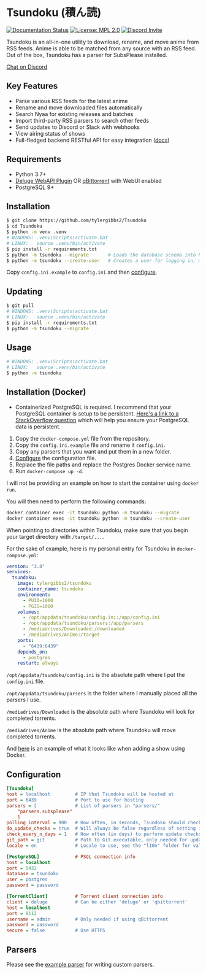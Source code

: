 # Tsundoku (積ん読)

[![Documentation Status](https://readthedocs.org/projects/tsundoku/badge/?version=latest)](https://tsundoku.readthedocs.io/en/latest/?badge=latest)
[![License: MPL 2.0](https://img.shields.io/badge/License-MPL%202.0-blue.svg)](https://opensource.org/licenses/MPL-2.0)
[![Discord Invite](https://img.shields.io/discord/801396820772257802)](https://discord.gg/thxN858gXm)

Tsundoku is an all-in-one utility to download, rename, and move anime from RSS feeds.
Anime is able to be matched from any source with an RSS feed. Out of the box, Tsundoku has a parser for SubsPlease installed.

[Chat on Discord](https://discord.gg/thxN858gXm)

## Key Features

* Parse various RSS feeds for the latest anime
* Rename and move downloaded files automatically
* Search Nyaa for existing releases and batches
* Import third-party RSS parsers to search other feeds
* Send updates to Discord or Slack with webhooks
* View airing status of shows
* Full-fledged backend RESTful API for easy integration ([docs](https://tsundoku.readthedocs.io/en/latest/))

## Requirements

* Python 3.7+
* [Deluge WebAPI Plugin](https://github.com/idlesign/deluge-webapi) OR [qBittorrent](https://www.qbittorrent.org/) with WebUI enabled
* PostgreSQL 9+

## Installation

```sh
$ git clone https://github.com/tylergibbs2/Tsundoku
$ cd Tsundoku
$ python -m venv .venv
# WINDOWS: .venv\Scripts\activate.bat
# LINUX:   source .venv/bin/activate
$ pip install -r requirements.txt
$ python -m tsundoku --migrate       # Loads the database schema into PSQL, must be done after PSQL config
$ python -m tsundoku --create-user   # Creates a user for logging in, must be done after PSQL config
```

Copy `config.ini.example` to `config.ini` and then [configure](#Configuration).

## Updating

```sh
$ git pull
# WINDOWS: .venv\Scripts\activate.bat
# LINUX:   source .venv/bin/activate
$ pip install -r requirements.txt
$ python -m tsundoku --migrate
```

## Usage

```sh
# WINDOWS: .venv\Scripts\activate.bat
# LINUX:   source .venv/bin/activate
$ python -m tsundoku
```

## Installation (Docker)

- Containerized PostgreSQL is required. I recommend that your PostgreSQL container is setup to be persistent.
  [Here's a link to a StackOverflow question](https://stackoverflow.com/questions/41637505/how-to-persist-data-in-a-dockerized-postgres-database-using-volumes) which will help you ensure your PostgreSQL data is persistent.

1. Copy the `docker-compose.yml` file from the repository.
2. Copy the `config.ini.example` file and rename it `config.ini`.
3. Copy any parsers that you want and put them in a new folder.
4. [Configure](#Configuration) the configuration file.
5. Replace the file paths and replace the Postgres Docker service name.
6. Run `docker-compose up -d`.

I will not be providing an example on how to start the container using
`docker run`.

You will then need to perform the following commands:
```sh
docker container exec -it tsundoku python -m tsundoku --migrate
docker container exec -it tsundoku python -m tsundoku --create-user
```

When pointing to directories within Tsundoku, make sure that you begin
your target directory with `/target/...`.

For the sake of example, here is my personal entry for Tsundoku in `docker-compose.yml`:
```yml
version: "3.8"
services:
  tsundoku:
    image: tylergibbs2/tsundoku
    container_name: tsundoku
    environment:
      - PUID=1000
      - PGID=1000
    volumes:
      - /opt/appdata/tsundoku/config.ini:/app/config.ini
      - /opt/appdata/tsundoku/parsers:/app/parsers
      - /mediadrives/Downloaded:/downloaded
      - /mediadrives/Anime:/target
    ports:
      - "6439:6439"
    depends_on:
      - postgres
    restart: always
```

`/opt/appdata/tsundoku/config.ini` is the absolute path where I put the `config.ini` file.

`/opt/appdata/tsundoku/parsers` is the folder where I manually placed all the parsers I use.

`/mediadrives/Downloaded` is the absolute path where Tsundoku will look for completed torrents.

`/mediadrives/Anime` is the absolute path where Tsundoku will move completed torrents.


And [here](https://i.imgur.com/BkNz7P4.png) is an example of what it looks like when adding a show using Docker.

## Configuration

```ini
[Tsundoku]
host = localhost         # IP that Tsundoku will be hosted at
port = 6439              # Port to use for hosting
parsers = [              # List of parsers in "parsers/"
    "parsers.subsplease"
    ]
polling_interval = 900   # How often, in seconds, Tsundoku should check parsers
do_update_checks = true  # Will always be false regardless of setting if in Docker
check_every_n_days = 1   # How often (in days) to perform update checks
git_path = git           # Path to Git executable, only needed for update checks
locale = en              # Locale to use, see the "l10n" folder for valid locales

[PostgreSQL]             # PSQL connection info
host = localhost
port = 5432
database = tsundoku
user = postgres
password = password

[TorrentClient]          # Torrent client connection info
client = deluge          # Can be either 'deluge' or 'qbittorrent'
host = localhost
port = 8112
username = admin         # Only needed if using qBittorrent
password = password
secure = false           # Use HTTPS
```

## Parsers

Please see the [example parser](https://github.com/tylergibbs2/Tsundoku/blob/master/parsers/_example.py) for writing custom parsers.
